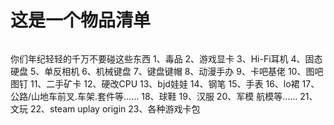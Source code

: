 # 这是一个物品清单

> ```
你们年纪轻轻的千万不要碰这些东西 
1、毒品 
2、游戏显卡 
3、Hi-Fi耳机 
4、固态硬盘 
5、单反相机 
6、机械键盘 
7、键盘键帽 
8、动漫手办 
9、卡吧基佬 
10、图吧图钉 
11、二手矿卡 
12、硬改CPU 
13、bjd娃娃 
14、钢笔 
15、手表 
16、lo裙 
17、公路/山地车前叉.车架.套件等…… 
18、球鞋 
19、汉服 
20、军模 航模等…… 
21、文玩 
22、steam uplay origin 
23、各种游戏卡包 
```